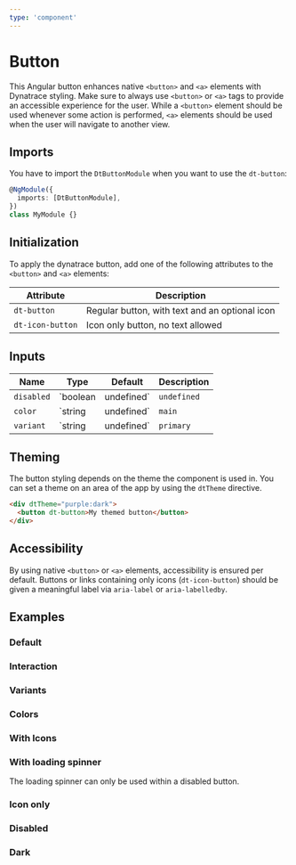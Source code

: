 ```yaml
---
type: 'component'
---
```


# Button

This Angular button enhances native `<button>` and `<a>` elements with Dynatrace styling. Make sure to always use `<button>` or `<a>` tags to provide an accessible experience for the user. While a `<button>` element should be used whenever some action is performed, `<a>` elements should be used when the user will navigate to another view.

## Imports

You have to import the `DtButtonModule` when you want to use the `dt-button`:

```typescript
@NgModule({
  imports: [DtButtonModule],
})
class MyModule {}
```

## Initialization

To apply the dynatrace button, add one of the following attributes to the `<button>` and `<a>` elements:

| Attribute        | Description                                    |
| ---------------- | ---------------------------------------------- |
| `dt-button`      | Regular button, with text and an optional icon |
| `dt-icon-button` | Icon only button, no text allowed              |

## Inputs

| Name       | Type                  | Default     | Description                                                                                                                                                                                |
| ---------- | --------------------- | ----------- | ------------------------------------------------------------------------------------------------------------------------------------------------------------------------------------------ |
| `disabled` | `boolean | undefined` | `undefined` | Sets disable state if property is set and the value is truthy or undefined                                                                                                                 |
| `color`    | `string | undefined`  | `main`      | Sets color. Possible options: <ul><li><code>main</code> (default)</li><li><code>warning</code></li><li><code>cta</code></li></ul>                                                          |
| `variant`  | `string | undefined`  | `primary`   | Sets variant. Possible options: <ul><li><code>primary</code> (default)</li><li><code>secondary</code></li><li><code>nested</code> Only available for <code>dt-icon-button</code></li></ul> |

## Theming

The button styling depends on the theme the component is used in. You can set a theme on an area of the app by using the `dtTheme` directive.

```html
<div dtTheme="purple:dark">
  <button dt-button>My themed button</button>
</div>
```

## Accessibility

By using native `<button>` or `<a>` elements, accessibility is ensured per default. Buttons or links containing only icons (`dt-icon-button`) should be given a meaningful label via `aria-label` or `aria-labelledby`.

## Examples

### Default

<docs-source-example example="ButtonDefaultExample"></docs-source-example>

### Interaction

<docs-source-example example="ButtonInteractionExample"></docs-source-example>

### Variants

<docs-source-example example="ButtonVariantExample"></docs-source-example>

### Colors

<docs-source-example example="ButtonColorExample"></docs-source-example>

### With Icons

<docs-source-example example="ButtonIconsExample"></docs-source-example>

### With loading spinner

The loading spinner can only be used within a disabled button.

<docs-source-example example="ButtonLoadingSpinnerExample"></docs-source-example>

### Icon only

<docs-source-example example="ButtonIconOnlyExample"></docs-source-example>

### Disabled

<docs-source-example example="ButtonDisabledExample"></docs-source-example>

### Dark

<docs-source-example example="ButtonDarkExample" themedark="true"></docs-source-example>
